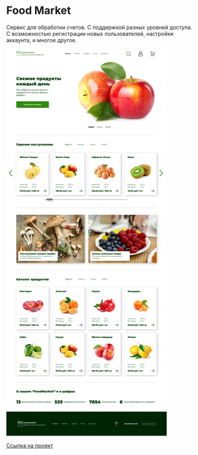 <h1 align="left">Food Market</h1>

<p>
  Сервис для обработки счетов. С поддержкой разных уровней доступа. С возможностью регистрации новых пользователей, настройки аккаунта, и многое другое.
</p>

![FoodMarket](FoodMarketDesktop.png)

[Ссылка на проект](https://www.figma.com/file/iMWJTLBclOAlfuoB49QPTv/FoodMarket?node-id=0%3A1&t=R36RqV3JmGYGiX6z-1)
